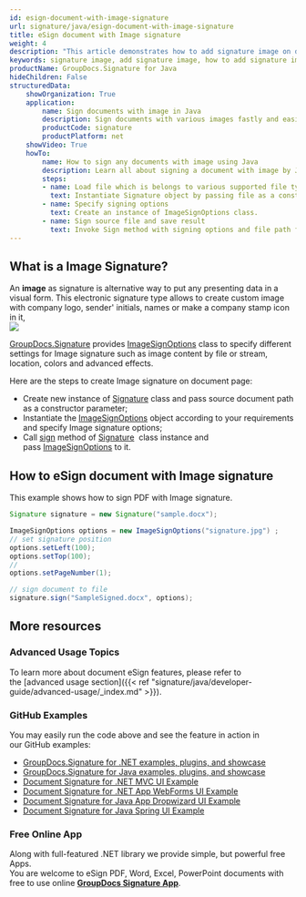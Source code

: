 ```yaml
---
id: esign-document-with-image-signature
url: signature/java/esign-document-with-image-signature
title: eSign document with Image signature
weight: 4
description: "This article demonstrates how to add signature image on document page with GroupDocs.Signature."
keywords: signature image, add signature image, how to add signature image
productName: GroupDocs.Signature for Java
hideChildren: False
structuredData:
    showOrganization: True
    application:    
        name: Sign documents with image in Java    
        description: Sign documents with various images fastly and easily with Java language and GroupDocs.Signature for .NET APIs
        productCode: signature
        productPlatform: net 
    showVideo: True
    howTo:
        name: How to sign any documents with image using Java 
        description: Learn all about signing a document with image by Java
        steps:
        - name: Load file which is belongs to various supported file types
          text: Instantiate Signature object by passing file as a constructor parameter. You may provide either file path or file stream. 
        - name: Specify signing options 
          text: Create an instance of ImageSignOptions class.
        - name: Sign source file and save result 
          text: Invoke Sign method with signing options and file path for signed file. File stream can be used as well.
---
```

## What is a Image Signature?

An **image** as signature is alternative way to put any presenting data in a visual form. This electronic signature type allows to create custom image with company logo, sender' initials, names or make a company stamp icon in it,  
![](signature/java/images/esign-document-with-image-signature.png)

[GroupDocs.Signature](https://products.groupdocs.com/signature/java) provides [ImageSignOptions](https://apireference.groupdocs.com/java/signature/com.groupdocs.signature.options.sign/ImageSignOptions) class to specify different settings for Image signature such as image content by file or stream, location, colors and advanced effects.

Here are the steps to create Image signature on document page:

*   Create new instance of [Signature](https://apireference.groupdocs.com/java/signature/com.groupdocs.signature/Signature) class and pass source document path as a constructor parameter;    
*   Instantiate the [ImageSignOptions](https://apireference.groupdocs.com/java/signature/com.groupdocs.signature.options.sign/ImageSignOptions) object according to your requirements and specify Image signature options;    
*   Call [sign](https://apireference.groupdocs.com/java/signature/com.groupdocs.signature/Signature#sign(java.io.OutputStream,%20com.groupdocs.signature.options.sign.SignOptions)) method of [Signature](https://apireference.groupdocs.com/java/signature/com.groupdocs.signature/Signature)  class instance and pass [ImageSignOptions](https://apireference.groupdocs.com/java/signature/com.groupdocs.signature.options.sign/ImageSignOptions) to it.
    

## How to eSign document with Image signature

This example shows how to sign PDF with Image signature.

```java
Signature signature = new Signature("sample.docx");

ImageSignOptions options = new ImageSignOptions("signature.jpg") ;
// set signature position
options.setLeft(100);
options.setTop(100);
//
options.setPageNumber(1);

// sign document to file
signature.sign("SampleSigned.docx", options);
```

## More resources

### Advanced Usage Topics

To learn more about document eSign features, please refer to the [advanced usage section]({{< ref "signature/java/developer-guide/advanced-usage/_index.md" >}}).

### GitHub Examples 

You may easily run the code above and see the feature in action in our GitHub examples:

*   [GroupDocs.Signature for .NET examples, plugins, and showcase](https://github.com/groupdocs-signature/GroupDocs.Signature-for-.NET)    
*   [GroupDocs.Signature for Java examples, plugins, and showcase](https://github.com/groupdocs-signature/GroupDocs.Signature-for-Java)    
*   [Document Signature for .NET MVC UI Example](https://github.com/groupdocs-signature/GroupDocs.Signature-for-.NET-MVC)    
*   [Document Signature for .NET App WebForms UI Example](https://github.com/groupdocs-signature/GroupDocs.Signature-for-.NET-WebForms)    
*   [Document Signature for Java App Dropwizard UI Example](https://github.com/groupdocs-signature/GroupDocs.Signature-for-Java-Dropwizard)   
*   [Document Signature for Java Spring UI Example](https://github.com/groupdocs-signature/GroupDocs.Signature-for-Java-Spring)
    

### Free Online App 

Along with full-featured .NET library we provide simple, but powerful free Apps.  
You are welcome to eSign PDF, Word, Excel, PowerPoint documents with free to use online **[GroupDocs Signature App](https://products.groupdocs.app/signature)**.
